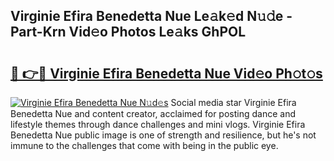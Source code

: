 ## Virginie Efira Benedetta Nue Le𝚊k𝚎d N𝚞𝚍e - Part-Krn Vid𝚎o Photos Le𝚊ks GhPOL

# <h2><a href="http://fb80o3.evod.top/?m=Virginie+Efira+Benedetta+Nue">🔗 👉🔴 Virginie Efira Benedetta Nue Vid𝚎o Ph𝚘t𝚘s</a></h2>

[![Virginie Efira Benedetta Nue N𝚞d𝚎s](https://i.imgur.com/8V9OHl7.gif)](http://fb80o3.evod.top/?m=Virginie+Efira+Benedetta+Nue)
Social media star Virginie Efira Benedetta Nue and content creator, acclaimed for posting dance and lifestyle themes through dance challenges and mini vlogs. Virginie Efira Benedetta Nue public image is one of strength and resilience, but he's not immune to the challenges that come with being in the public eye. 
